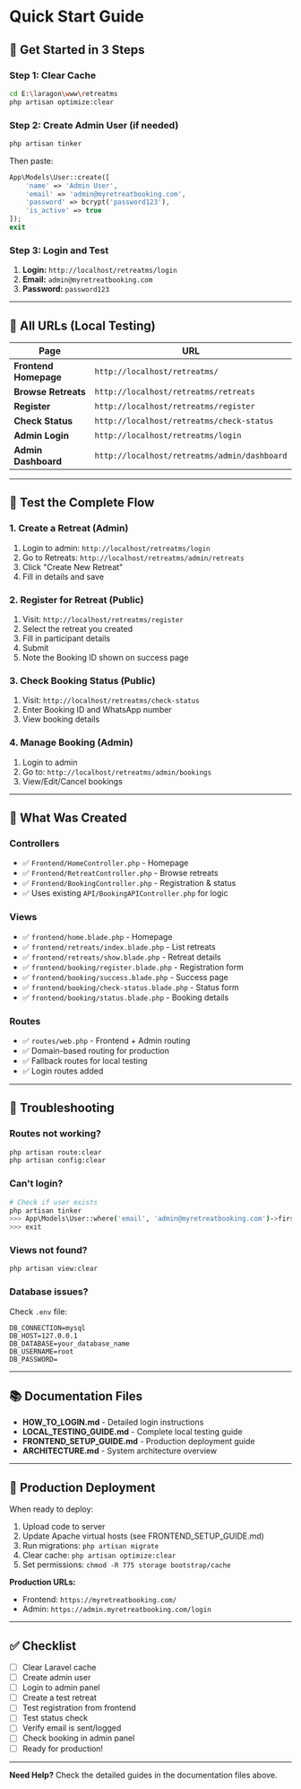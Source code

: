 # Quick Start Guide

## 🚀 Get Started in 3 Steps

### Step 1: Clear Cache
```bash
cd E:\laragon\www\retreatms
php artisan optimize:clear
```

### Step 2: Create Admin User (if needed)
```bash
php artisan tinker
```
Then paste:
```php
App\Models\User::create([
    'name' => 'Admin User',
    'email' => 'admin@myretreatbooking.com',
    'password' => bcrypt('password123'),
    'is_active' => true
]);
exit
```

### Step 3: Login and Test
1. **Login:** `http://localhost/retreatms/login`
2. **Email:** `admin@myretreatbooking.com`
3. **Password:** `password123`

---

## 📍 All URLs (Local Testing)

| Page | URL |
|------|-----|
| **Frontend Homepage** | `http://localhost/retreatms/` |
| **Browse Retreats** | `http://localhost/retreatms/retreats` |
| **Register** | `http://localhost/retreatms/register` |
| **Check Status** | `http://localhost/retreatms/check-status` |
| **Admin Login** | `http://localhost/retreatms/login` |
| **Admin Dashboard** | `http://localhost/retreatms/admin/dashboard` |

---

## 🎯 Test the Complete Flow

### 1. Create a Retreat (Admin)
1. Login to admin: `http://localhost/retreatms/login`
2. Go to Retreats: `http://localhost/retreatms/admin/retreats`
3. Click "Create New Retreat"
4. Fill in details and save

### 2. Register for Retreat (Public)
1. Visit: `http://localhost/retreatms/register`
2. Select the retreat you created
3. Fill in participant details
4. Submit
5. Note the Booking ID shown on success page

### 3. Check Booking Status (Public)
1. Visit: `http://localhost/retreatms/check-status`
2. Enter Booking ID and WhatsApp number
3. View booking details

### 4. Manage Booking (Admin)
1. Login to admin
2. Go to: `http://localhost/retreatms/admin/bookings`
3. View/Edit/Cancel bookings

---

## 📁 What Was Created

### Controllers
- ✅ `Frontend/HomeController.php` - Homepage
- ✅ `Frontend/RetreatController.php` - Browse retreats
- ✅ `Frontend/BookingController.php` - Registration & status
- ✅ Uses existing `API/BookingAPIController.php` for logic

### Views
- ✅ `frontend/home.blade.php` - Homepage
- ✅ `frontend/retreats/index.blade.php` - List retreats
- ✅ `frontend/retreats/show.blade.php` - Retreat details
- ✅ `frontend/booking/register.blade.php` - Registration form
- ✅ `frontend/booking/success.blade.php` - Success page
- ✅ `frontend/booking/check-status.blade.php` - Status form
- ✅ `frontend/booking/status.blade.php` - Booking details

### Routes
- ✅ `routes/web.php` - Frontend + Admin routing
- ✅ Domain-based routing for production
- ✅ Fallback routes for local testing
- ✅ Login routes added

---

## 🔧 Troubleshooting

### Routes not working?
```bash
php artisan route:clear
php artisan config:clear
```

### Can't login?
```bash
# Check if user exists
php artisan tinker
>>> App\Models\User::where('email', 'admin@myretreatbooking.com')->first();
>>> exit
```

### Views not found?
```bash
php artisan view:clear
```

### Database issues?
Check `.env` file:
```env
DB_CONNECTION=mysql
DB_HOST=127.0.0.1
DB_DATABASE=your_database_name
DB_USERNAME=root
DB_PASSWORD=
```

---

## 📚 Documentation Files

- **HOW_TO_LOGIN.md** - Detailed login instructions
- **LOCAL_TESTING_GUIDE.md** - Complete local testing guide
- **FRONTEND_SETUP_GUIDE.md** - Production deployment guide
- **ARCHITECTURE.md** - System architecture overview

---

## 🚀 Production Deployment

When ready to deploy:

1. Upload code to server
2. Update Apache virtual hosts (see FRONTEND_SETUP_GUIDE.md)
3. Run migrations: `php artisan migrate`
4. Clear cache: `php artisan optimize:clear`
5. Set permissions: `chmod -R 775 storage bootstrap/cache`

**Production URLs:**
- Frontend: `https://myretreatbooking.com/`
- Admin: `https://admin.myretreatbooking.com/login`

---

## ✅ Checklist

- [ ] Clear Laravel cache
- [ ] Create admin user
- [ ] Login to admin panel
- [ ] Create a test retreat
- [ ] Test registration from frontend
- [ ] Test status check
- [ ] Verify email is sent/logged
- [ ] Check booking in admin panel
- [ ] Ready for production!

---

**Need Help?** Check the detailed guides in the documentation files above.
